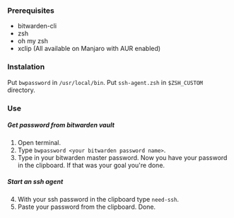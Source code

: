 ### Prerequisites
- bitwarden-cli
- zsh
- oh my zsh
- xclip
(All available on Manjaro with AUR enabled)

### Instalation
Put `bwpassword` in `/usr/local/bin`. Put `ssh-agent.zsh` in `$ZSH_CUSTOM` directory.

### Use

##### Get password from bitwarden vault
1. Open terminal.
2. Type `bwpassword <your bitwarden password name>`.
3. Type in your bitwarden master password.
    Now you have your password in the clipboard. If that was your goal you're done.

##### Start an ssh agent
4. With your ssh password in the clipboard type `need-ssh`.
5. Paste your password from the clipboard.
   Done.
